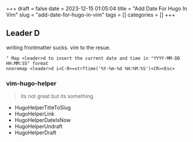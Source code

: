 +++
draft = false
date = 2023-12-15 01:05:04
title = "Add Date For Hugo In Vim"
slug = "add-date-for-hugo-in-vim"
tags = [] 
categories = []
+++

## Leader D
writing frontmatter sucks.
vim to the resue.

```
" Map <leader>d to insert the current date and time in "YYYY-MM-DD HH:MM:SS" format
nnoremap <leader>d i<C-R>=strftime('%Y-%m-%d %H:%M:%S')<CR><Esc>
```
### vim-hugo-helper
> its not great but its something
- HugoHelperTitleToSlug
- HugoHelperLink
- HugoHelperDateIsNow
- HugoHelperUndraft
- HugoHelperDraft
